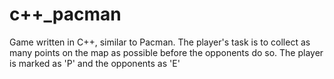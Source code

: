 # c++_pacman
Game written in C++, similar to Pacman. The player's task is to collect as many points on the map as possible before the opponents do so. The player is marked as 'P' and the opponents as 'E'

